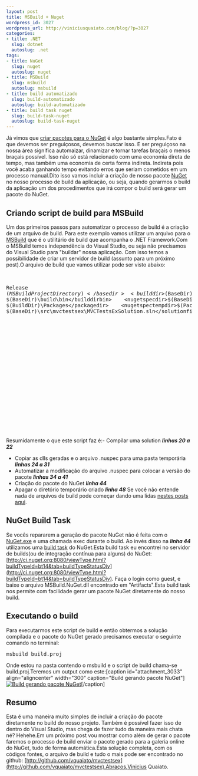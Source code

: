 ```yaml
--- 
layout: post
title: MSBuild + Nuget
wordpress_id: 3027
wordpress_url: http://viniciusquaiato.com/blog/?p=3027
categories: 
- title: .NET
  slug: dotnet
  autoslug: .net
tags: 
- title: NuGet
  slug: nuget
  autoslug: nuget
- title: MSBuild
  slug: msbuild
  autoslug: msbuild
- title: build automatizado
  slug: build-automatizado
  autoslug: build-automatizado
- title: build task nuget
  slug: build-task-nuget
  autoslug: build-task-nuget
---
```

Já vimos que [criar pacotes para o NuGet](http://viniciusquaiato.com/blog/criar-pacote-nuget/) é algo bastante simples.Fato é que devemos ser preguiçosos, devemos buscar isso. E ser preguiçoso na nossa área significa automaizar, dinamizar e tornar tarefas braçais o menos braçais possível. Isso não só está relacionado com uma economia direta de tempo, mas também uma economia de certa forma indireta. Indireta pois você acaba ganhando tempo evitando erros que seriam cometidos em um processo manual.Dito isso vamos incluir a criação de nosso pacote [NuGet](http://viniciusquaiato.com/blog/tag/nuget/) no nosso processo de build da aplicação, ou seja, quando gerarmos o build da aplicação um dos procedimentos que irá compor o build será gerar um pacote do NuGet.

## Criando script de build para MSBuild
Um dos primeiros passos para automatizar o processo de build é a criação de um arquivo de build. Para este exemplo vamos utilizar um arquivo para o [MSBuild](http://msdn.microsoft.com/en-us/library/ms171452(v=vs.90).aspx) que é o utilitário de build que acompanha o .NET Framework.Com o MSBuild temos independência do Visual Studio, ou seja não precisamos do Visual Studio para "buildar" nossa aplicação. Com isso temos a possibilidade de criar um servidor de build (assunto para um próximo post).O arquivo de build que vamos utilizar pode ser visto abaixo:<pre lang="xml" line="1"><project xmlns="http://schemas.microsoft.com/developer/msbuild/2003" toolsversion="4.0" defaulttargets="default"><usingtask assemblyfile="$(BaseDir)\lib\NuGetTasks\NuGet.MSBuild.dll" taskname="NuGet.MSBuild.NuGet" />  <propertygroup>    <configuration condition="'$(Configuration)'==''">Release</configuration>      <basedir>$(MSBuildProjectDirectory)</basedir>        <builddir>$(BaseDir)\build</builddir>    <builddirbin>$(BaseDir)\build\bin</builddirbin>    <nugetspecdir>$(BaseDir)</nugetspecdir>    <packagedir>$(BuildDir)\Packages</packagedir>    <nugetspectempdir>$(PackageDir)\temp\MVCTestsEx\</nugetspectempdir>    <solutionfile>$(BaseDir)\src\mvctestsex\MVCTestsExSolution.sln</solutionfile>    <msbuildextensions>$(BaseDir)\lib\MSBuildCommunityTasks\msbuild.community.tasks.dll</msbuildextensions>  </propertygroup>   <usingtask assemblyfile="$(MSBuildExtensions)" taskname="MSBuild.Community.Tasks.XmlUpdate" />   <target name="default" dependsontargets="Compile; Copy; Package; Clean" />   <target name="Compile">    <msbuild projects="$(SolutionFile)" properties="Configuration=$(Configuration)" />  </target>    <target name="Copy">    <itemgroup>      <mainbinaries include="$(BaseDir)\src\MVCTestsEx\MVCTestsEx\bin\$(Configuration)\**\*.*" />    </itemgroup>     <copy sourcefiles="@(MainBinaries)" destinationfolder="$(BuildDirBin)" />    <copy sourcefiles="@(MainBinaries)" destinationfolder="$(NuGetSpecTempDir)\bin" />    <copy sourcefiles="$(NuGetSpecDir)\MVCTestsEx.nuspec" destinationfolder="$(NuGetSpecTempDir)" />  </target>   <target name="Package">     <getassemblyidentity assemblyfiles="$(BuildDirBin)\MVCTestsEx.dll">      <output taskparameter="Assemblies" itemname="AsmInfo" />    </getassemblyidentity>     <xmlupdate namespace="http://schemas.microsoft.com/packaging/2010/07/nuspec.xsd" xmlfilename="$(PackageDir)\temp\MVCTestsEx\MVCTestsEx.nuspec" xpath="/package/metadata/version" value="%(AsmInfo.Version)" />     <message text="Creating the package" />    <nuget packagedir="$(PackageDir)" specfile="$(NuGetSpecTempDir)\MVCTestsEx.nuspec" />  </target>    <target name="Clean">    <removedir directories="$(NuGetSpecTempDir)..\" />  </target></project></pre>Resumidamente o que este script faz é:- Compilar uma solution **_linhas 20 a 22_**
- Copiar as dlls geradas e o arquivo .nuspec para uma pasta temporária **_linhas 24 a 31_**
- Automatizar a modificação do arquivo .nuspec para colocar a versão do pacote **_linhas 34 a 41_**
- Criação do pacote do NuGet **_linha 44_**
- Apagar o diretório temporário criado **_linha 48_**
Se você não entende nada de arquivos de build pode começar dando uma lidas [nestes posts aqui](http://pt-br.wordpress.com/tag/msbuild/).

## NuGet Build Task
Se vocês repararem a geração do pacote NuGet não é feita com o [NuGet.exe](http://nuget.codeplex.com/releases/view/57303) e uma chamada exec durante o build. Ao invés disso na **_linha 44_** utilizamos uma [build task](http://msdn.microsoft.com/en-us/library/microsoft.build.utilities.task.aspx) do NuGet.Esta build task eu encontrei no servidor de builds(ou de integração contínua para alguns) do NuGet: [http://ci.nuget.org:8080/viewType.html?buildTypeId=bt14&tab=buildTypeStatusDiv](http://ci.nuget.org:8080/viewType.html?buildTypeId=bt14&tab=buildTypeStatusDiv). Faça o login como guest, e baixe o arquivo MSBuild.NuGet.dll encontrado em "Artifacts".Esta build task nos permite com facilidade gerar um pacote NuGet diretamente do nosso build.

## Executando o build
Para executarmos este script de build e então obtermos a solução compilada e o pacote do NuGet gerado precisamos executar o seguinte comando no terminal:<pre lang="powershell">msbuild build.proj</pre>Onde estou na pasta contendo o msbuild e o script de build chama-se build.proj.Teremos um output como este:[caption id="attachment_3033" align="aligncenter" width="300" caption="Build gerando pacote NuGet"][![Build gerando pacote NuGet](http://viniciusquaiato.com/blog/wp-content/uploads/2011/01/Build-gerando-pacote-NuGet-300x176.png "Build gerando pacote NuGet")](http://viniciusquaiato.com/blog/wp-content/uploads/2011/01/Build-gerando-pacote-NuGet.png)[/caption]

## Resumo
Esta é uma maneira muito simples de incluir a criação do pacote diretamente no build do nosso projeto. Também é possível fazer isso de dentro do Visual Studio, mas chega de fazer tudo da maneira mais chata né? Hehehe.Em um próximo post vou mostrar como além de gerar o pacote faremos o processo de build enviar o pacote gerado para a galeria online do NuGet, tudo de forma automática.Esta solução completa, com os códigos fontes, o arquivo de build e tudo o mais pode ser encontrado no github: [http://github.com/vquaiato/mvctestsex](http://github.com/vquaiato/mvctestsex).Abraços,Vinicius Quaiato.
